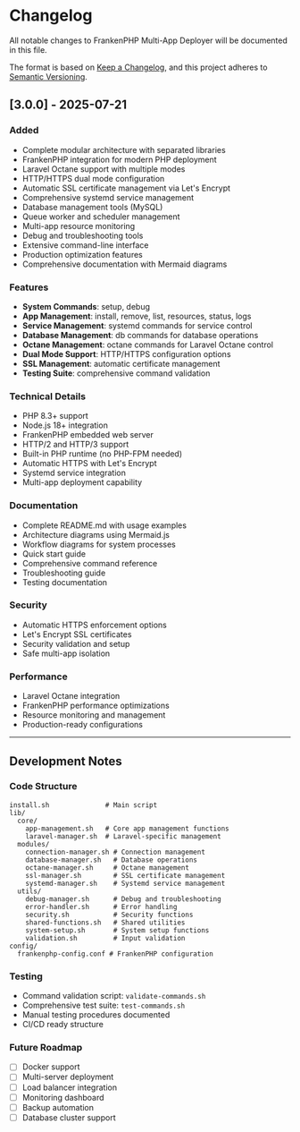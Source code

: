 # Changelog

All notable changes to FrankenPHP Multi-App Deployer will be documented in this file.

The format is based on [Keep a Changelog](https://keepachangelog.com/en/1.0.0/),
and this project adheres to [Semantic Versioning](https://semver.org/spec/v2.0.0.html).

## [3.0.0] - 2025-07-21

### Added
- Complete modular architecture with separated libraries
- FrankenPHP integration for modern PHP deployment
- Laravel Octane support with multiple modes
- HTTP/HTTPS dual mode configuration
- Automatic SSL certificate management via Let's Encrypt
- Comprehensive systemd service management
- Database management tools (MySQL)
- Queue worker and scheduler management
- Multi-app resource monitoring
- Debug and troubleshooting tools
- Extensive command-line interface
- Production optimization features
- Comprehensive documentation with Mermaid diagrams

### Features
- **System Commands**: setup, debug
- **App Management**: install, remove, list, resources, status, logs
- **Service Management**: systemd commands for service control
- **Database Management**: db commands for database operations
- **Octane Management**: octane commands for Laravel Octane control
- **Dual Mode Support**: HTTP/HTTPS configuration options
- **SSL Management**: automatic certificate management
- **Testing Suite**: comprehensive command validation

### Technical Details
- PHP 8.3+ support
- Node.js 18+ integration
- FrankenPHP embedded web server
- HTTP/2 and HTTP/3 support
- Built-in PHP runtime (no PHP-FPM needed)
- Automatic HTTPS with Let's Encrypt
- Systemd service integration
- Multi-app deployment capability

### Documentation
- Complete README.md with usage examples
- Architecture diagrams using Mermaid.js
- Workflow diagrams for system processes
- Quick start guide
- Comprehensive command reference
- Troubleshooting guide
- Testing documentation

### Security
- Automatic HTTPS enforcement options
- Let's Encrypt SSL certificates
- Security validation and setup
- Safe multi-app isolation

### Performance
- Laravel Octane integration
- FrankenPHP performance optimizations
- Resource monitoring and management
- Production-ready configurations

---

## Development Notes

### Code Structure
```
install.sh              # Main script
lib/
  core/
    app-management.sh   # Core app management functions
    laravel-manager.sh  # Laravel-specific management
  modules/
    connection-manager.sh # Connection management
    database-manager.sh   # Database operations
    octane-manager.sh     # Octane management
    ssl-manager.sh        # SSL certificate management
    systemd-manager.sh    # Systemd service management
  utils/
    debug-manager.sh      # Debug and troubleshooting
    error-handler.sh      # Error handling
    security.sh           # Security functions
    shared-functions.sh   # Shared utilities
    system-setup.sh       # System setup functions
    validation.sh         # Input validation
config/
  frankenphp-config.conf # FrankenPHP configuration
```

### Testing
- Command validation script: `validate-commands.sh`
- Comprehensive test suite: `test-commands.sh`
- Manual testing procedures documented
- CI/CD ready structure

### Future Roadmap
- [ ] Docker support
- [ ] Multi-server deployment
- [ ] Load balancer integration
- [ ] Monitoring dashboard
- [ ] Backup automation
- [ ] Database cluster support
